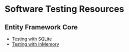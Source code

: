 # Software Testing Resources

## Entity Framework Core

- [Testing with SQLite](https://docs.microsoft.com/en-us/ef/core/miscellaneous/testing/sqlite)
- [Testing with InMemory](https://docs.microsoft.com/en-us/ef/core/miscellaneous/testing/in-memory)
